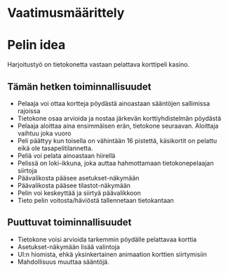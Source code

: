 # Vaatimusmäärittely

# Pelin idea

Harjoitustyö on tietokonetta vastaan pelattava korttipeli kasino. 

## Tämän hetken toiminnallisuudet

- Pelaaja voi ottaa kortteja pöydästä ainoastaan sääntöjen sallimissa rajoissa
- Tietokone osaa arvioida ja nostaa järkevän korttiyhdistelmän pöydästä
- Pelaaja aloittaa aina ensimmäisen erän, tietokone seuraavan. Aloittaja vaihtuu joka vuoro
- Peli päättyy kun toisella on vähintään 16 pistettä, käsikortit on pelattu eikä ole tasapelitilannetta.
- Peliä voi pelata ainoastaan hiirellä
- Pelissä on loki-ikkuna, joka auttaa hahmottamaan tietokonepelaajan siirtoja
- Päävalikosta pääsee asetukset-näkymään
- Päävalikosta pääsee tilastot-näkymään
- Pelin voi keskeyttää ja siirtyä päävalikkoon
- Tieto pelin voitosta/häviöstä tallennetaan tietokantaan

## Puuttuvat toiminnallisuudet
 
 - Tietokone voisi arvioida tarkemmin pöydälle pelattavaa korttia
 - Asetukset-näkymään lisää valintoja
 - UI:n hiomista, ehkä yksinkertainen animaation korttien siirtymisiin
 - Mahdollisuus muuttaa sääntöjä.
